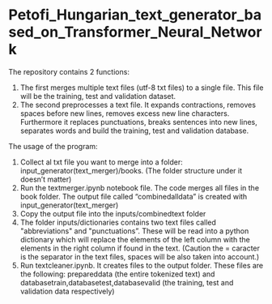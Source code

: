 # Petofi_Hungarian_text_generator_based_on_Transformer_Neural_Network

The repository contains 2 functions:

1. The first merges multiple text files (utf-8 txt files) to a single file. This file will be the training, test and validation dataset.
2. The second preprocesses a text file. It expands contractions, removes spaces before new lines, removes excess new line characters. Furthermore it replaces punctuations, breaks sentences into new lines, separates words and build the training, test and validation database.

The usage of the program:

1. Collect al txt file you want to merge into a folder: input_generator(text_merger)/books. (The folder structure under it doesn’t matter)
2.  Run the textmerger.ipynb notebook file. The code merges all files in the book folder. The output file called “combinedalldata” is created with input_generator(text_merger)
3. Copy the output file into the inputs/combinedtext folder
4. The folder inputs/dictionaries contains two text files called "abbreviations" and "punctuations”. These will be read into a python dictionary which will replace the elements of the left column with the elements in the right column if found in the text. (Caution the  = caracter is the separator in the text files, spaces will be also taken into account.)
5. Run textcleaner.ipynb. It creates files to the output folder. These files are the following: prepareddata (the entire tokenized text) and databasetrain,databasetest,databasevalid (the training, test and validation data respectively)
